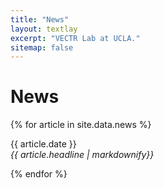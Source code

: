 ```yaml
---
title: "News"
layout: textlay
excerpt: "VECTR Lab at UCLA."
sitemap: false
---
```


# News

{% for article in site.data.news %}
  <p markdown="0">
    {{ article.date }} <br>
    <em>{{ article.headline | markdownify}}</em>
  </p>
{% endfor %}

